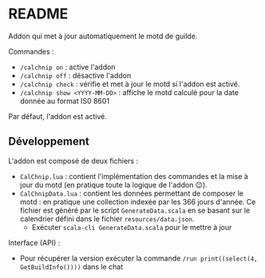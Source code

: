 # README

Addon qui met à jour automatiquement le motd de guilde.

Commandes :

* `/calchnip on` : active l'addon
* `/calchnip off` : désactive l'addon
* `/calchnip check` : vérifie et met à jour le motd si l'addon est activé.
* `/calchnip show <YYYY-MM-DD>` : affiche le motd calculé pour la date donnée au format IS0 8601

Par défaut, l'addon est activé.

## Développement

L'addon est composé de deux fichiers :

* `CalChnip.lua` : contient l'implémentation des commandes et la mise à jour du motd (en pratique toute la logique de l'addon 😉).
* `CalChnipData.lua` : contient les données permettant de composer le motd : en pratique une collection indexée par les 366 jours d'année. Ce fichier est généré par le script `GenerateData.scala` en se basant sur le calendrier défini dans le fichier `resources/data.json`.
    - Exécuter `scala-cli GenerateData.scala` pour le mettre à jour

Interface (API) :

* Pour récupérer la version exécuter la commande `/run print((select(4, GetBuildInfo())))` dans le chat
